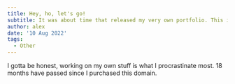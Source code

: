 ```yaml
---
title: Hey, ho, let's go!
subtitle: It was about time that released my very own portfolio. This is the beginning of a (hopefully) nice blog.
author: alex
date: '10 Aug 2022'
tags:
  - Other
---
```


<script>
import WritingImage from "../../WritingImage.svelte";

</script>

I gotta be honest, working on my own stuff is what I procrastinate most. 18 months have passed since I purchased this domain.

<WritingImage src="https://res.cloudinary.com/alexiglesias/image/upload/v1660119354/writings/alexiglesias.me_recepit_k04xnd.png" caption="My domain receipt a compulsive purchase."></WritingImage>
